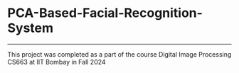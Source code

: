 # PCA-Based-Facial-Recognition-System
---
This project was completed as a part of the course Digital Image Processing CS663 at IIT Bombay in Fall 2024
